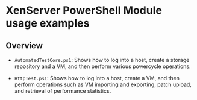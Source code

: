 # XenServer PowerShell Module usage examples

## Overview

-  `AutomatedTestCore.ps1`: Shows how to log into a host, create a storage 
    repository and a VM, and then perform various powercycle operations.

-  `HttpTest.ps1`: Shows how to log into a host, create a VM, and then perform 
    operations such as VM importing and exporting, patch upload, and retrieval 
    of performance statistics.